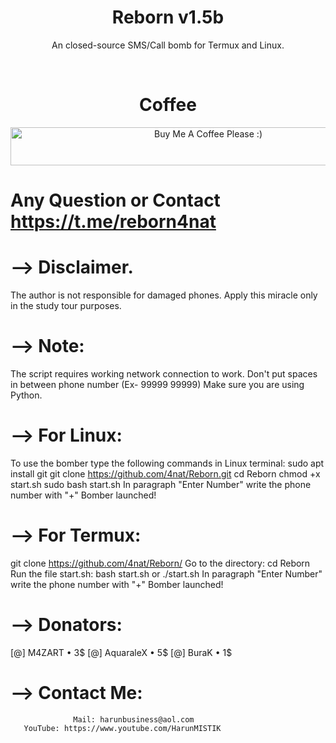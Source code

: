 <h1 align="center">Reborn v1.5b</h1>
<p align="center">An closed-source SMS/Call bomb for Termux and Linux.</p><br>
<div style="text-align:center">
 <h1 align="center">Coffee</h1>
<a href="https://www.buymeacoffee.com/D25JXve" target="_blank"><img src="https://cdn.buymeacoffee.com/buttons/lato-violet.png" alt="Buy Me A Coffee Please :)" style="height: 61px !important;width:617px ;"></a>
 </div>

# Any Question or Contact https://t.me/reborn4nat
# --> Disclaimer.
The author is not responsible for damaged phones. Apply this miracle only in the study tour purposes.

# --> Note:
 The script requires working network connection to work.
 Don't put spaces in between phone number (Ex- 99999 99999)
 Make sure you are using Python.

# --> For Linux:
To use the bomber type the following commands in Linux terminal:
 sudo apt install git
 git clone https://github.com/4nat/Reborn.git
 cd Reborn
 chmod +x start.sh
 sudo bash start.sh
 In paragraph "Enter Number" write the phone number with "+"
 Bomber launched!

# --> For Termux:
git clone https://github.com/4nat/Reborn/
 Go to the directory:
 cd Reborn
 Run the file start.sh: bash start.sh or ./start.sh
 In paragraph "Enter Number" write the phone number with "+"
 Bomber launched!
# --> Donators:
 [@] M4ZART • 3$
 [@] AquaraleX • 5$
 [@] BuraK • 1$

# --> Contact Me:
                  Mail: harunbusiness@aol.com 
       YouTube: https://www.youtube.com/HarunMISTIK
